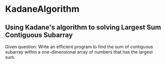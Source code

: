 # KadaneAlgorithm

## Using Kadane's algorithm to solving Largest Sum Contiguous Subarray

Given question:
Write an efficient program to find the sum of contiguous subarray within a one-dimensional array of numbers that has the largest sum. 
